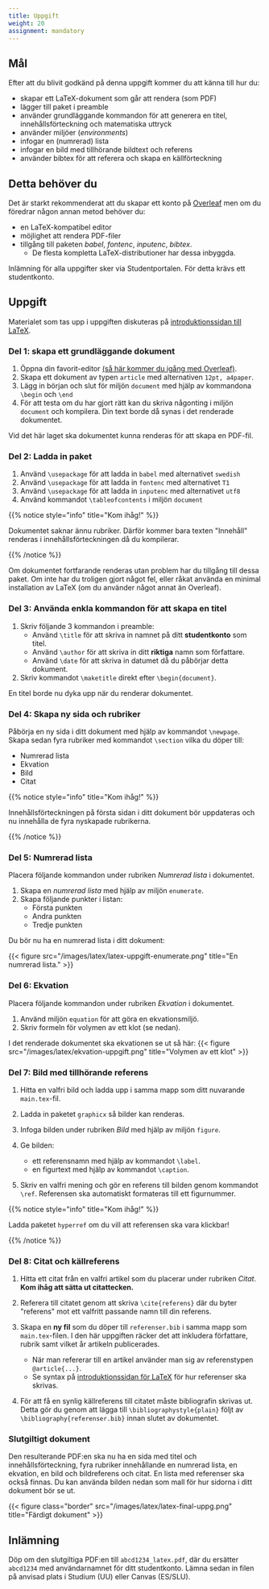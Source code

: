 ```yaml
---
title: Uppgift
weight: 20
assignment: mandatory
---
```


## Mål

Efter att du blivit godkänd på denna uppgift kommer du att känna till hur du:

- skapar ett LaTeX-dokument som går att rendera (som PDF)
- lägger till paket i preamble
- använder grundläggande kommandon för att generera en titel, innehållsförteckning och matematiska uttryck
- använder miljöer (*environments*)
- infogar en (numrerad) lista
- infogar en bild med tillhörande bildtext och referens
- använder bibtex för att referera och skapa en källförteckning



## Detta behöver du

Det är starkt rekommenderat att du skapar ett konto på [Overleaf](https://www.overleaf.com)
men om du föredrar någon
annan metod behöver du:

+ en LaTeX-kompatibel editor
+ möjlighet att rendera PDF-filer
+ tillgång till paketen *babel*, *fontenc*, *inputenc*, *bibtex*.
    + De flesta kompletta LaTeX-distributioner har dessa inbyggda.

Inlämning för alla uppgifter sker via Studentportalen. För detta krävs ett studentkonto.

## Uppgift

Materialet som tas upp i uppgiften diskuteras på [introduktionssidan till LaTeX](../introduction).

### Del 1: skapa ett grundläggande dokument

1. Öppna din favorit-editor [(så här kommer du igång med Overleaf)](../introduction/#overleaf).
2. Skapa ett dokument av typen `article` med alternativen `12pt, a4paper`.
3. Lägg in början och slut för miljön `document` med hjälp av kommandona
   `\begin` och `\end`
4. För att testa om du har gjort rätt kan du skriva någonting i miljön `document` och kompilera. Din text borde då synas i det renderade dokumentet.

Vid det här laget ska dokumentet kunna renderas för att skapa en PDF-fil.


### Del 2: Ladda in paket

1. Använd `\usepackage` för att ladda in `babel` med alternativet `swedish`
2. Använd `\usepackage` för att ladda in `fontenc` med alternativet `T1`
3. Använd `\usepackage` för att ladda in `inputenc` med alternativet `utf8`
4. Använd kommandot `\tableofcontents` i miljön `document`

{{% notice style="info" title="Kom ihåg!" %}}

Dokumentet saknar ännu rubriker. Därför kommer bara texten "Innehåll" renderas i innehållsförteckningen då du kompilerar.

{{% /notice %}}

Om dokumentet fortfarande renderas utan problem har du tillgång till dessa
paket. Om inte har du troligen gjort något fel, eller råkat använda en minimal
installation av LaTeX (om du använder något annat än Overleaf).


### Del 3: Använda enkla kommandon för att skapa en titel

1. Skriv följande 3 kommandon i preamble:
    + Använd `\title` för att skriva in namnet på ditt **studentkonto** som
   titel.
    + Använd `\author` för att skriva in ditt **riktiga** namn som författare.
    + Använd `\date` för att skriva in datumet då du påbörjar detta dokument.
2. Skriv kommandot `\maketitle` direkt efter `\begin{document}`.

En titel borde nu dyka upp när du renderar dokumentet.


### Del 4: Skapa ny sida och rubriker
Påbörja en ny sida i ditt dokument med hjälp av kommandot `\newpage`. Skapa sedan fyra rubriker med kommandot `\section` vilka du döper till:

+ Numrerad lista
+ Ekvation
+ Bild
+ Citat

{{% notice style="info" title="Kom ihåg!" %}}

Innehållsförteckningen på första sidan i ditt dokument bör uppdateras och nu innehålla de fyra nyskapade rubrikerna. 

{{% /notice %}}

### Del 5: Numrerad lista
Placera följande kommandon under rubriken *Numrerad lista* i dokumentet.

1. Skapa en *numrerad lista* med hjälp av miljön `enumerate`.
2. Skapa följande punkter i listan:
    + Första punkten
    + Andra punkten
    + Tredje punkten

Du bör nu ha en numrerad lista i ditt dokument:

{{< figure src="/images/latex/latex-uppgift-enumerate.png" title="En numrerad lista." >}}
### Del 6: Ekvation
Placera följande kommandon under rubriken *Ekvation* i dokumentet.

1. Använd miljön `equation` för att göra en ekvationsmiljö.
2. Skriv formeln för volymen av ett klot (se nedan).

I det renderade dokumentet ska ekvationen se ut så här:
{{< figure src="/images/latex/ekvation-uppgift.png" title="Volymen av ett klot" >}}

### Del 7: Bild med tillhörande referens

1. Hitta en valfri bild och ladda upp i samma mapp som ditt nuvarande `main.tex`-fil.

2. Ladda in paketet `graphicx` så bilder kan renderas.

3. Infoga bilden under rubriken *Bild* med hjälp av miljön `figure`.

4. Ge bilden:
    + ett referensnamn med hjälp av kommandot `\label`.
    + en figurtext med hjälp av kommandot `\caption`. 

5. Skriv en valfri mening och gör en referens till bilden genom kommandot `\ref`. Referensen ska automatiskt formateras till ett figurnummer.

{{% notice style="info" title="Kom ihåg!" %}}

Ladda paketet `hyperref` om du vill att referensen ska vara klickbar!

{{% /notice %}}

### Del 8: Citat och källreferens
1. Hitta ett citat från en valfri artikel som du placerar under rubriken *Citat*. **Kom ihåg att sätta ut citattecken.**

2. Referera till citatet genom att skriva `\cite{referens}` där du byter "referens" mot ett valfritt passande namn till din referens.

3. Skapa en **ny fil** som du döper till `referenser.bib` i samma mapp som `main.tex`-filen. I den här uppgiften räcker det att inkludera författare, rubrik samt vilket år artikeln publicerades.
    + När man refererar till en artikel använder man sig av referenstypen `@article{...}`.
    + Se syntax på [introduktionssidan för LaTeX](../introduction/#referenser) för hur referenser ska skrivas.

3. För att få en synlig källreferens till citatet måste bibliografin skrivas ut. Detta gör du genom att lägga till `\bibliographystyle{plain}` följt av `\bibliography{referenser.bib}` innan slutet av dokumentet.




### Slutgiltigt dokument

Den resulterande PDF:en ska nu ha en sida med titel och innehållsförteckning, fyra rubriker innehållande en numrerad lista, en ekvation, en bild och bildreferens och citat. En lista med referenser ska också finnas. Du kan använda bilden nedan som mall för hur sidorna i ditt dokument bör se ut.

{{< figure class="border" src="/images/latex/latex-final-uppg.png" title="Färdigt dokument" >}}

## Inlämning

Döp om den slutgiltiga PDF:en till `abcd1234_latex.pdf`, där du ersätter
`abcd1234` med  användarnamnet för ditt studentkonto. Lämna sedan in filen på
anvisad plats i Studium (UU) eller Canvas (ES/SLU).
